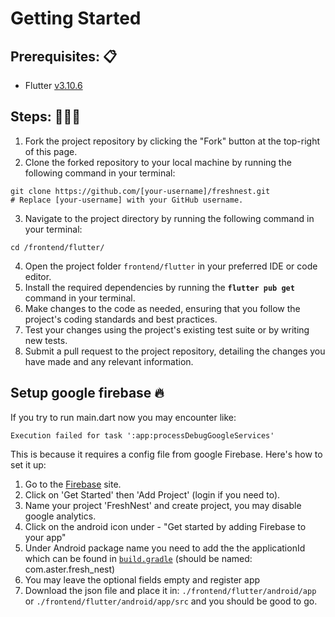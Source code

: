 # Getting Started

## Prerequisites: 📋
- Flutter [v3.10.6](https://docs.flutter.dev/release/archive)

## Steps: 🚶‍♂️🚀
1. Fork the project repository by clicking the "Fork" button at the top-right of this page.
2. Clone the forked repository to your local machine by running the following command in your terminal:
```shell
git clone https://github.com/[your-username]/freshnest.git
# Replace [your-username] with your GitHub username.
```

3. Navigate to the project directory by running the following command in your terminal:
```
cd /frontend/flutter/
```
4. Open the project folder `frontend/flutter` in your preferred IDE or code editor.
4. Install the required dependencies by running the **`flutter pub get`** command in your terminal.
5. Make changes to the code as needed, ensuring that you follow the project's coding standards and best practices.
6. Test your changes using the project's existing test suite or by writing new tests.
7. Submit a pull request to the project repository, detailing the changes you have made and any relevant information.


## Setup google firebase 🔥
If you try to run main.dart now you may encounter like:
```
Execution failed for task ':app:processDebugGoogleServices'
```

This is because it requires a config file from google Firebase. Here's how to set it up:
1. Go to the [Firebase](https://firebase.google.com/) site.
2. Click on 'Get Started' then 'Add Project' (login if you need to).
3. Name your project 'FreshNest' and create project, you may disable google analytics.
4. Click on the android icon under - "Get started by adding Firebase to your app"
5. Under Android package name you need to add the the applicationId which can be found in [`build.gradle`](frontend/flutter/android/app/build.gradle) (should be named: com.aster.fresh_nest)
6. You may leave the optional fields empty and register app
7. Download the json file and place it in: `./frontend/flutter/android/app` or `./frontend/flutter/android/app/src` and you should be good to go.

